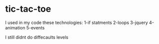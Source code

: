 # tic-tac-toe
I used in my code these technologies:
1-if statments
2-loops
3-jquery
4-animation
5-events

I still didnt do diffecaults levels